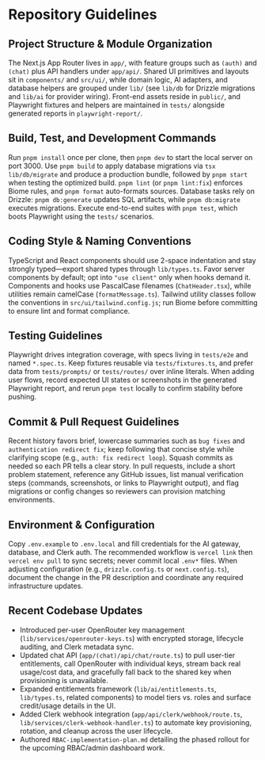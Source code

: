# Repository Guidelines

## Project Structure & Module Organization
The Next.js App Router lives in `app/`, with feature groups such as `(auth)` and `(chat)` plus API handlers under `app/api/`. Shared UI primitives and layouts sit in `components/` and `src/ui/`, while domain logic, AI adapters, and database helpers are grouped under `lib/` (see `lib/db` for Drizzle migrations and `lib/ai` for provider wiring). Front-end assets reside in `public/`, and Playwright fixtures and helpers are maintained in `tests/` alongside generated reports in `playwright-report/`.

## Build, Test, and Development Commands
Run `pnpm install` once per clone, then `pnpm dev` to start the local server on port 3000. Use `pnpm build` to apply database migrations via `tsx lib/db/migrate` and produce a production bundle, followed by `pnpm start` when testing the optimized build. `pnpm lint` (or `pnpm lint:fix`) enforces Biome rules, and `pnpm format` auto-formats sources. Database tasks rely on Drizzle: `pnpm db:generate` updates SQL artifacts, while `pnpm db:migrate` executes migrations. Execute end-to-end suites with `pnpm test`, which boots Playwright using the `tests/` scenarios.

## Coding Style & Naming Conventions
TypeScript and React components should use 2-space indentation and stay strongly typed—export shared types through `lib/types.ts`. Favor server components by default; opt into `"use client"` only when hooks demand it. Components and hooks use PascalCase filenames (`ChatHeader.tsx`), while utilities remain camelCase (`formatMessage.ts`). Tailwind utility classes follow the conventions in `src/ui/tailwind.config.js`; run Biome before committing to ensure lint and format compliance.

## Testing Guidelines
Playwright drives integration coverage, with specs living in `tests/e2e` and named `*.spec.ts`. Keep fixtures reusable via `tests/fixtures.ts`, and prefer data from `tests/prompts/` or `tests/routes/` over inline literals. When adding user flows, record expected UI states or screenshots in the generated Playwright report, and rerun `pnpm test` locally to confirm stability before pushing.

## Commit & Pull Request Guidelines
Recent history favors brief, lowercase summaries such as `bug fixes` and `authentication redirect fix`; keep following that concise style while clarifying scope (e.g., `auth: fix redirect loop`). Squash commits as needed so each PR tells a clear story. In pull requests, include a short problem statement, reference any GitHub issues, list manual verification steps (commands, screenshots, or links to Playwright output), and flag migrations or config changes so reviewers can provision matching environments.

## Environment & Configuration
Copy `.env.example` to `.env.local` and fill credentials for the AI gateway, database, and Clerk auth. The recommended workflow is `vercel link` then `vercel env pull` to sync secrets; never commit local `.env*` files. When adjusting configuration (e.g., `drizzle.config.ts` or `next.config.ts`), document the change in the PR description and coordinate any required infrastructure updates.

## Recent Codebase Updates
- Introduced per-user OpenRouter key management (`lib/services/openrouter-keys.ts`) with encrypted storage, lifecycle auditing, and Clerk metadata sync.
- Updated chat API (`app/(chat)/api/chat/route.ts`) to pull user-tier entitlements, call OpenRouter with individual keys, stream back real usage/cost data, and gracefully fall back to the shared key when provisioning is unavailable.
- Expanded entitlements framework (`lib/ai/entitlements.ts`, `lib/types.ts`, related components) to model tiers vs. roles and surface credit/usage details in the UI.
- Added Clerk webhook integration (`app/api/clerk/webhook/route.ts`, `lib/services/clerk-webhook-handler.ts`) to automate key provisioning, rotation, and cleanup across the user lifecycle.
- Authored `RBAC-implementation-plan.md` detailing the phased rollout for the upcoming RBAC/admin dashboard work.
